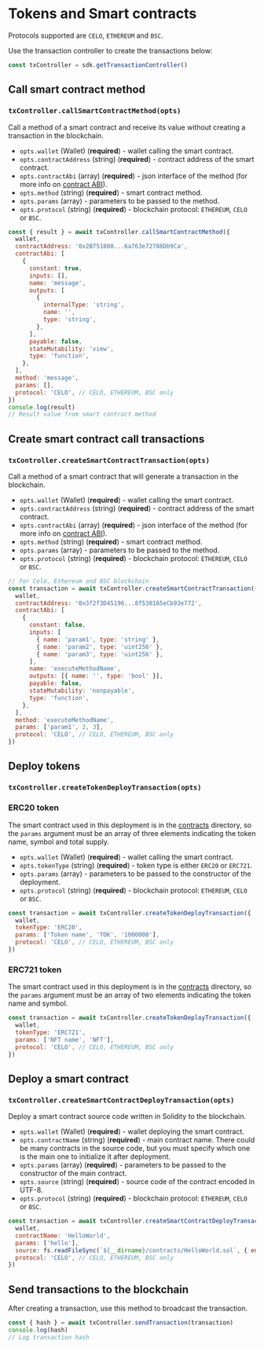 # Tokens and Smart contracts

Protocols supported are `CELO`, `ETHEREUM` and `BSC`.

Use the transaction controller to create the transactions below:

```js
const txController = sdk.getTransactionController()
```

## Call smart contract method

### `txController.callSmartContractMethod(opts)`

Call a method of a smart contract and receive its value without creating a transaction in the blockchain.

- `opts.wallet` (Wallet) (**required**) - wallet calling the smart contract.
- `opts.contractAddress` (string) (**required**) - contract address of the smart contract.
- `opts.contractAbi` (array) (**required**) - json interface of the method (for more info on [contract ABI](https://docs.soliditylang.org/en/develop/abi-spec.html)).
- `opts.method` (string) (**required**) - smart contract method.
- `opts.params` (array) - parameters to be passed to the method.
- `opts.protocol` (string) (**required**) - blockchain protocol: `ETHEREUM`, `CELO` or `BSC`.

```js
const { result } = await txController.callSmartContractMethod({
  wallet,
  contractAddress: '0x2B751008...6a763e72788Db9Ca',
  contractAbi: [
    {
      constant: true,
      inputs: [],
      name: 'message',
      outputs: [
        {
          internalType: 'string',
          name: '',
          type: 'string',
        },
      ],
      payable: false,
      stateMutability: 'view',
      type: 'function',
    },
  ],
  method: 'message',
  params: [],
  protocol: 'CELO', // CELO, ETHEREUM, BSC only
})
console.log(result)
// Result value from smart contract method
```

## Create smart contract call transactions

### `txController.createSmartContractTransaction(opts)`

Call a method of a smart contract that will generate a transaction in the blockchain.

- `opts.wallet` (Wallet) (**required**) - wallet calling the smart contract.
- `opts.contractAddress` (string) (**required**) - contract address of the smart contract.
- `opts.contractAbi` (array) (**required**) - json interface of the method (for more info on [contract ABI](https://docs.soliditylang.org/en/develop/abi-spec.html)).
- `opts.method` (string) (**required**) - smart contract method.
- `opts.params` (array) - parameters to be passed to the method.
- `opts.protocol` (string) (**required**) - blockchain protocol: `ETHEREUM`, `CELO` or `BSC`.

```js
// for Celo, Ethereum and BSC blockchain
const transaction = await txController.createSmartContractTransaction({
  wallet,
  contractAddress: '0x3f2f3D45196...8f530165eCb93e772',
  contractAbi: [
    {
      constant: false,
      inputs: [
        { name: 'param1', type: 'string' },
        { name: 'param2', type: 'uint256' },
        { name: 'param3', type: 'uint256' },
      ],
      name: 'executeMethodName',
      outputs: [{ name: '', type: 'bool' }],
      payable: false,
      stateMutability: 'nonpayable',
      type: 'function',
    },
  ],
  method: 'executeMethodName',
  params: ['param1', 2, 3],
  protocol: 'CELO', // CELO, ETHEREUM, BSC only
})
```

## Deploy tokens

### `txController.createTokenDeployTransaction(opts)`

### ERC20 token

The smart contract used in this deployment is in the [contracts](./contracts/TokenERC20.sol) directory, so the `params` argument must be an array of three elements indicating the token name, symbol and total supply.

- `opts.wallet` (Wallet) (**required**) - wallet calling the smart contract.
- `opts.tokenType` (string) (**required**) - token type is either `ERC20` or `ERC721`.
- `opts.params` (array) - parameters to be passed to the constructor of the deployment.
- `opts.protocol` (string) (**required**) - blockchain protocol: `ETHEREUM`, `CELO` or `BSC`.

```js
const transaction = await txController.createTokenDeployTransaction({
  wallet,
  tokenType: 'ERC20',
  params: ['Token name', 'TOK', '1000000'],
  protocol: 'CELO', // CELO, ETHEREUM, BSC only
})
```

### ERC721 token

The smart contract used in this deployment is in the [contracts](./contracts/TokenERC721.sol) directory, so the `params` argument must be an array of two elements indicating the token name and symbol.

```js
const transaction = await txController.createTokenDeployTransaction({
  wallet,
  tokenType: 'ERC721',
  params: ['NFT name', 'NFT'],
  protocol: 'CELO', // CELO, ETHEREUM, BSC only
})
```

## Deploy a smart contract

### `txController.createSmartContractDeployTransaction(opts)`

Deploy a smart contract source code written in Solidity to the blockchain.

- `opts.wallet` (Wallet) (**required**) - wallet deploying the smart contract.
- `opts.contractName` (string) (**required**) - main contract name. There could be many contracts in the source code, but you must specify which one is the main one to initialize it after deployment.
- `opts.params` (array) (**required**) - parameters to be passed to the constructor of the main contract.
- `opts.source` (string) (**required**) - source code of the contract encoded in UTF-8.
- `opts.protocol` (string) (**required**) - blockchain protocol: `ETHEREUM`, `CELO` or `BSC`.

```js
const transaction = await txController.createSmartContractDeployTransaction({
  wallet,
  contractName: 'HelloWorld',
  params: ['hello'],
  source: fs.readFileSync(`${__dirname}/contracts/HelloWorld.sol`, { encoding: 'utf8' }),
  protocol: 'CELO', // CELO, ETHEREUM, BSC only
})
```

## Send transactions to the blockchain

After creating a transaction, use this method to broadcast the transaction.

```js
const { hash } = await txController.sendTransaction(transaction)
console.log(hash)
// Log transaction hash
```
